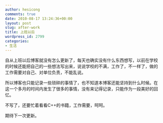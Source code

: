 ```yaml
---
author: hesicong
comments: true
date: 2010-08-17 13:24:36+00:00
layout: post
slug: after-work
title: 上班以后
wordpress_id: 2799
categories:
- 生活
---
```


自从上班以后博客就没有怎么更新了，每天也确实没有什么东西想写，以前在学校的时候还能把自己的一些想法写出来，说说学校的不满，工作了，不一样了，做的工作需要对自己、对单位负责，不能乱说。

所以博客也只能记录一些琐碎的事情了，也不知道本博客还能坚持到什么时候。在这一个多月的时间内发生了很多的事情，没有来记得记录，只能作为一段美好的回忆。

不写了，还要忙着看看C++的书籍，工作需要，呵呵。

期待下一次更新。
